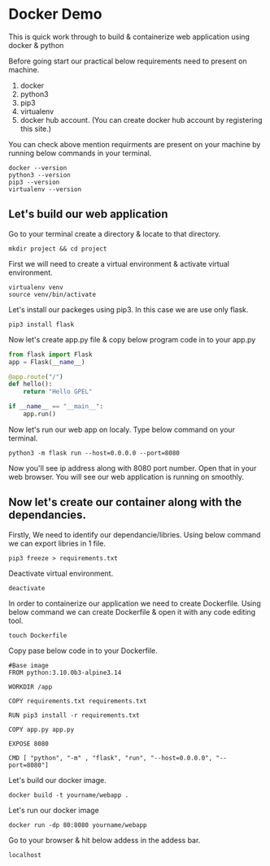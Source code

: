 # Docker Demo
This is quick work through to build &amp; containerize web application using docker &amp; python 

Before going start our practical below requirements need to present on machine.

1. docker
2. python3
3. pip3
4. virtualenv
5. docker hub account. (You can create docker hub account by registering this site.)

You can check above mention requirments are present on your machine by running below commands in your terminal.

```
docker --version
python3 --version
pip3 --version
virtualenv --version
```
## Let's build our web application

Go to your terminal create a directory & locate to that directory.

```
mkdir project && cd project
```

First we will need to create a virtual environment & activate virtual environment.

```
virtualenv venv
source venv/bin/activate
```

Let's install our packeges using pip3. In this case we are use only flask.

```
pip3 install flask
```

Now let's create app.py file & copy below program code in to your app.py

```python
from flask import Flask
app = Flask(__name__)

@app.route("/")
def hello():
    return "Hello GPEL"

if __name__ == "__main__":
    app.run()
```
Now let's run our web app on localy. Type below command on your terminal.

```
python3 -m flask run --host=0.0.0.0 --port=8080
```
 Now you'll see ip address along with 8080 port number. Open that in your web browser. You will see our web application is running on smoothly.

 ## Now let's create our container along with the dependancies.

 Firstly, We need to identify our dependancie/libries. Using below command we can export libries in 1 file.

 ```
pip3 freeze > requirements.txt
```

Deactivate virtual environment.

 ```
deactivate
```

In order to containerize our application we need to create Dockerfile. Using below command we can create Dockerfile & open it with any code editing tool.

 ```
touch Dockerfile
```

Copy pase below code in to your Dockerfile.

 ```docker
#Base image
FROM python:3.10.0b3-alpine3.14

WORKDIR /app

COPY requirements.txt requirements.txt

RUN pip3 install -r requirements.txt

COPY app.py app.py

EXPOSE 8080

CMD [ "python", "-m" , "flask", "run", "--host=0.0.0.0", "--port=8080"]
```

Let's build our docker image.

 ```
docker build -t yourname/webapp .
```

Let's run our docker image

 ```
docker run -dp 80:8080 yourname/webapp
```

Go to your browser & hit below addess in the addess bar.

 ```
localhost
```




